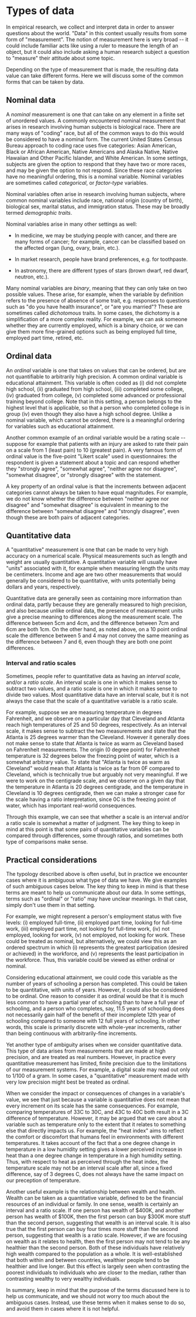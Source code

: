 Types of data
=============

In empirical research, we collect and interpret data in order to
answer questions about the world.  "Data" in this context usually
results from some form of "measurement".  The notion of measurement
here is very broad -- it could include familiar acts like using a
ruler to measure the length of an object, but it could also include
asking a human research subject a question to "measure" their attitude
about some topic.

Depending on the type of measurement that is made, the resulting data
value can take different forms. Here we will discuss some of the
common forms that can be taken by data.

Nominal data
------------

A _nominal_ measurement is one that can take on any element in a
finite set of unordered values.  A commonly encountered nominal
measurement that arises in research involving human subjects is
biological race.  There are many ways of "coding" race, but all of the
common ways to do this would be considered to have a nominal form.
The current United States Census Bureau approach to coding race uses
five categories: Asian American, Black or African American, Native
Americans and Alaska Native, Native Hawaiian and Other Pacific
Islander, and White American.  In some settings, subjects are given
the option to respond that they have two or more races, and may be
given the option to not respond.  Since these race categories have no
meaningful ordering, this is a nominal variable.  Nominal
variables are sometimes called _categorical_, or _factor-type_
variables.

Nominal variables often arise in research involving human subjects,
where common nominal variables include race, national origin (country
of birth), biological sex, marital status, and
immigration status.  These may be broadly termed _demographic traits_.

Nominal variables arise in many other settings as well:

* In medicine,
we may be studying people with cancer, and there are many forms of
cancer; for example, cancer can be classified based on the affected
organ (lung, ovary, brain, etc.).

* In market research, people have
brand preferences, e.g. for toothpaste.

* In astronomy, there are
different types of stars (brown dwarf, red dwarf, neutron, etc.).

Many nominal variables are _binary_, meaning that they can only take
on two possible values.  These arise, for example, when the variable
by definition refers to the presence of absence of some trait,
e.g. responses to questions such as "do you have health insurance", or
"are you married"?  These are sometimes called _dichotomous_ traits.
In some cases, the dichotomy is a simplification of a more complex
reality.  For example, we can ask someone whether they are currently
employed, which is a binary choice, or we can give them more
fine-grained options such as being employed full time, employed part
time, retired, etc.

Ordinal data
------------

An _ordinal_ variable is one that takes on values that can be ordered,
but are not quantifiable to arbitrarily high precision.  A common
ordinal variable is educational attainment.  This variable is often
coded as (i) did not complete high school, (ii) graduated from high school,
(iii) completed some college, (iv) graduated from college, (v) completed some
advanced or professional training beyond college.  Note that in this setting, a
person belongs to the highest level that is applicable, so that a
person who completed college is in group (iv) even though they also
have a high school degree.  Unlike a nominal variable, which cannot be
ordered, there is a meaningful ordering for variables such as
educational attainment.

Another common example of an ordinal variable would be a rating scale
-- suppose for example that patients with an injury are asked to rate
their pain on a scale from 1 (least pain) to 10 (greatest pain).  A
very famous form of ordinal value is the five-point "Likert scale"
used in questionnaires: the respondent is given a statement about a
topic and can respond whether they "strongly agree", "somewhat agree",
"neither agree nor disagree", "somewhat disagree", or "strongly
disagree" with the statement.

A key property of an ordinal value is that the increments between
adjacent categories cannot always be taken to have equal magnitudes.
For example, we do not know whether the difference between "neither
agree nor disagree" and "somewhat disagree" is equivalent in meaning to the
difference between "somewhat disagree" and "strongly disagree", even though
these are both pairs of adjacent categories.

Quantitative data
-----------------

A "quantitative" measurement is one that can be made to very high
accuracy on a numerical scale.  Physical measurements such as length
and weight are usually quantitative.  A quantitative variable will
usually have "units" associated with it, for example when measuring
length the units may be centimeters.  Income and age are two other
measurements that would generally be considered to be quantitative,
with units potentially being dollars and years, respectively.

Quantitative data are generally seen as containing more information
than ordinal data, partly because they are generally measured to high
precision, and also because unlike ordinal data, the presence of
measurement units give a precise meaning to differences along the
measurement scale.  The difference between 5cm and 4cm, and the
difference between 7cm and 6cm are both 1cm.  On the other hand, as
noted above, on a 10 point ordinal scale the difference between 5 and
4 may not convey the same meaning as the difference between 7 and 6,
even though they are both one point differences.

### Interval and ratio scales

Sometimes, people refer to quantitative data as having an _interval
scale_, and/or a _ratio scale_.  An interval scale is one in which it
makes sense to subtract two values, and a ratio scale is one in which
it makes sense to divide two values.  Most quantitative data have an
interval scale, but it is not always the case that the scale of a
quantitative variable is a ratio scale.

For example, suppose we are measuring temperature in degrees
Fahrenheit, and we observe on a particular day that Cleveland and
Atlanta reach high temperatures of 25 and 50 degrees, respectively.
As an interval scale, it makes sense to subtract the two measurements
and state that the Atlanta is 25 degrees warmer than the Cleveland.
However it generally does not make sense to state that Atlanta is
twice as warm as Cleveland based on Fahrenheit measurements.  The
origin (0 degree point) for Fahrenheit temperature is 32 degrees below
the freezing point of water, which is a somewhat arbitrary value.  To
state that "Atlanta is twice as warm as Cleveland" would mean that
Atlanta is twice as far from 0F compared to Cleveland, which is
technically true but arguably not very meaningful.  If we were to
work on the centigrade scale, and we observe on a given day that
the temperature in Atlanta is 20 degrees centigrade, and the temperature
in Cleveland is 10
degrees centigrade, then we can make a stronger case for the scale
having a ratio interpretation, since 0C is the freezing point of water,
which has important real-world consequences.

Through this example, we can see that whether a scale is an interval
and/or a ratio scale is somewhat a matter of judgment.  The key thing to
keep in mind at this point is that some pairs of quantitative
variables can be compared through differences, some through ratios,
and sometimes both type of comparisons make sense.

Practical considerations
------------------------

The typology described above is often useful, but in practice we
encounter cases where it is ambiguous what type of data we
have.  We give examples of such ambiguous cases below.  The key
thing to keep in mind is that these terms are meant to help us
communicate about our data.  In some settings, terms such
as "ordinal" or "ratio" may have unclear meanings.  In that case, simply
don't use them in that setting.

For example, we might represent a person's employment status with five
levels: (i) employed full-time, (ii) employed part time, looking for
full-time work, (iii) employed part time, not looking for full-time
work, (iv) not employed, looking for work, (v) not employed, not
looking for work.  These could be treated as nominal, but
alternatively, we could view this as an ordered spectrum in which (i)
represents the greatest participation (desired or achieved) in the
workforce, and (v) represents the least participation in the
workforce.  Thus, this variable could be viewed as either ordinal or
nominal.

Considering educational attainment, we could code this variable as the
number of years of schooling a person has completed.  This could be
taken to be quantitative, with units of years.  However, it could also
be considered to be ordinal. One reason to consider it as ordinal
would be that it is much less common to have a partial year of
schooling than to have a full year of schooling, and a person who
completes, say, 11.5 years of schooling does not necessarily gain half
of the benefit of their incomplete 12th year of schooling compared to
someone with 12 full years of schooling.  In other words, this scale is
primarily discrete with whole-year increments, rather than being
continuous with arbitrarily-fine increments.

Yet another type of ambiguity arises when we consider quantitative
data.  This type of data arises from measurements that are made at
high precision, and are treated as real numbers.  However, in practice
every quantitative measurement has limited, finite precision due to
the limitations of our measurement systems.  For example, a digital
scale may read out only to 1/100 of a gram.  In some cases, a
"quantitative" measurement made with very low precision might best be
treated as ordinal.

When we consider the impact or consequences of changes in a
variable's value, we see that just because a variable is quantitative
does not mean that every increment on its scale has the same
consequences.  For example, comparing temperatures of 33C to 30C, and
43C to 40C both result in a 3C difference of temperature.  However, it
may be argued that we care about a variable such as temperature only
to the extent that it relates to something else that directly impacts
us.  For example, the "heat index" aims to reflect the comfort or discomfort that humans
feel in environments with different temperatures.  It takes account of the
fact that a one degree
change in temperature in a low humidity setting gives a lower
perceived increase in heat than a one degree change in temperature in
a high humidity setting.  Thus, with respect to heat as perceived
through the heat index, the temperature scale may not be an interval
scale after all, since a fixed difference, say of 3 degrees C, does
not always have the same impact on our preception of temperature.

Another useful example is the relationship between wealth and health.
Wealth can be taken as a quantitative variable, defined to be the
financial resources of an individual or family.  In one sense, wealth
is certainly an interval and a ratio scale.  If one person has wealth
of $400K, and another person has wealth of $100K, then the first
person can buy $300K more stuff than the second person, suggesting that
wealth is an interval scale.  It is also true that the first person can buy four
times more stuff than the second person, suggesting that wealth is a
ratio scale.  However, if we are focusing on wealth as it relates to health, then the first
person may not tend to be any healthier than the second person.  Both
of these individuals have relatively high wealth compared to the
population as a whole.  It is well-established that both within and
between countries, wealthier people tend to be healthier and live
longer.  But this effect is largely seen when contrasting the poorest
individuals to individuals who are closer to the median, rather than
contrasting wealthy to very wealthy individuals.

In summary, keep in mind that the purpose of the terms discussed here
is to help us communicate, and we should not worry too much about the
ambiguous cases.  Instead, use these terms when it makes sense to do
so, and avoid them in cases where it is not helpful.
